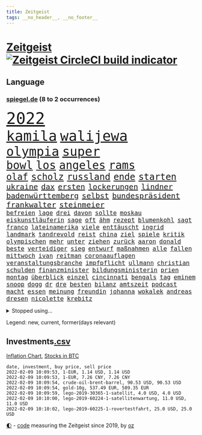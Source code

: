 ```yaml
---
title: Zeitgeist
tags: __no_header__, __no_footer__
---
```


# [Zeitgeist](https://oliz.io/zeitgeist/) [![Zeitgeist CircleCI build indicator](https://circleci.com/gh/ooz/zeitgeist.svg?style=shield)](https://circleci.com/gh/ooz/zeitgeist)

## Language

<h3><a href="https://www.spiegel.de" target="_blank">spiegel.de</a> (8 to 2 occurrences)</h3>
<p style="font-family:monospace">
<span style="font-size:32pt"><a href="news_links.html#2022" class="current">2022</a></span>
<br>
<span style="font-size:28pt"><a href="news_links.html#kamila" class="new">kamila</a></span>
<span style="font-size:28pt"><a href="news_links.html#walijewa" class="new">walijewa</a></span>
<br>
<span style="font-size:25pt"><a href="news_links.html#olympia" class="current">olympia</a></span>
<span style="font-size:25pt"><a href="news_links.html#super" class="current">super</a></span>
<br>
<span style="font-size:22pt"><a href="news_links.html#bowl" class="current">bowl</a></span>
<span style="font-size:22pt"><a href="news_links.html#los" class="current">los</a></span>
<span style="font-size:22pt"><a href="news_links.html#angeles" class="current">angeles</a></span>
<span style="font-size:22pt"><a href="news_links.html#rams" class="new">rams</a></span>
<br>
<span style="font-size:18pt"><a href="news_links.html#olaf" class="current">olaf</a></span>
<span style="font-size:18pt"><a href="news_links.html#scholz" class="current">scholz</a></span>
<span style="font-size:18pt"><a href="news_links.html#russland" class="current">russland</a></span>
<span style="font-size:18pt"><a href="news_links.html#ende" class="current">ende</a></span>
<span style="font-size:18pt"><a href="news_links.html#starten" class="current">starten</a></span>
<br>
<span style="font-size:15pt"><a href="news_links.html#ukraine" class="current">ukraine</a></span>
<span style="font-size:15pt"><a href="news_links.html#dax" class="current">dax</a></span>
<span style="font-size:15pt"><a href="news_links.html#ersten" class="current">ersten</a></span>
<span style="font-size:15pt"><a href="news_links.html#lockerungen" class="current">lockerungen</a></span>
<span style="font-size:15pt"><a href="news_links.html#lindner" class="current">lindner</a></span>
<span style="font-size:15pt"><a href="news_links.html#badenwürttemberg" class="current">badenwürttemberg</a></span>
<span style="font-size:15pt"><a href="news_links.html#selbst" class="current">selbst</a></span>
<span style="font-size:15pt"><a href="news_links.html#bundespräsident" class="current">bundespräsident</a></span>
<span style="font-size:15pt"><a href="news_links.html#frankwalter" class="current">frankwalter</a></span>
<span style="font-size:15pt"><a href="news_links.html#steinmeier" class="current">steinmeier</a></span>
<br>
<span style="font-size:12pt"><a href="news_links.html#befreien" class="current">befreien</a></span>
<span style="font-size:12pt"><a href="news_links.html#lage" class="current">lage</a></span>
<span style="font-size:12pt"><a href="news_links.html#drei" class="current">drei</a></span>
<span style="font-size:12pt"><a href="news_links.html#davon" class="current">davon</a></span>
<span style="font-size:12pt"><a href="news_links.html#sollte" class="current">sollte</a></span>
<span style="font-size:12pt"><a href="news_links.html#moskau" class="current">moskau</a></span>
<span style="font-size:12pt"><a href="news_links.html#eiskunstläuferin" class="new">eiskunstläuferin</a></span>
<span style="font-size:12pt"><a href="news_links.html#sage" class="current">sage</a></span>
<span style="font-size:12pt"><a href="news_links.html#oft" class="current">oft</a></span>
<span style="font-size:12pt"><a href="news_links.html#ähm" class="new">ähm</a></span>
<span style="font-size:12pt"><a href="news_links.html#rezept" class="current">rezept</a></span>
<span style="font-size:12pt"><a href="news_links.html#blumenkohl" class="current">blumenkohl</a></span>
<span style="font-size:12pt"><a href="news_links.html#sagt" class="current">sagt</a></span>
<span style="font-size:12pt"><a href="news_links.html#franco" class="current">franco</a></span>
<span style="font-size:12pt"><a href="news_links.html#lateinamerika" class="current">lateinamerika</a></span>
<span style="font-size:12pt"><a href="news_links.html#viele" class="current">viele</a></span>
<span style="font-size:12pt"><a href="news_links.html#enttäuscht" class="current">enttäuscht</a></span>
<span style="font-size:12pt"><a href="news_links.html#ingrid" class="current">ingrid</a></span>
<span style="font-size:12pt"><a href="news_links.html#landmark" class="new">landmark</a></span>
<span style="font-size:12pt"><a href="news_links.html#tandrevold" class="new">tandrevold</a></span>
<span style="font-size:12pt"><a href="news_links.html#reist" class="current">reist</a></span>
<span style="font-size:12pt"><a href="news_links.html#china" class="current">china</a></span>
<span style="font-size:12pt"><a href="news_links.html#ziel" class="current">ziel</a></span>
<span style="font-size:12pt"><a href="news_links.html#spiele" class="current">spiele</a></span>
<span style="font-size:12pt"><a href="news_links.html#kritik" class="current">kritik</a></span>
<span style="font-size:12pt"><a href="news_links.html#olympischen" class="current">olympischen</a></span>
<span style="font-size:12pt"><a href="news_links.html#mehr" class="current">mehr</a></span>
<span style="font-size:12pt"><a href="news_links.html#unter" class="current">unter</a></span>
<span style="font-size:12pt"><a href="news_links.html#ziehen" class="current">ziehen</a></span>
<span style="font-size:12pt"><a href="news_links.html#zurück" class="current">zurück</a></span>
<span style="font-size:12pt"><a href="news_links.html#aaron" class="current">aaron</a></span>
<span style="font-size:12pt"><a href="news_links.html#donald" class="current">donald</a></span>
<span style="font-size:12pt"><a href="news_links.html#beste" class="current">beste</a></span>
<span style="font-size:12pt"><a href="news_links.html#verteidiger" class="current">verteidiger</a></span>
<span style="font-size:12pt"><a href="news_links.html#sieg" class="current">sieg</a></span>
<span style="font-size:12pt"><a href="news_links.html#entwurf" class="current">entwurf</a></span>
<span style="font-size:12pt"><a href="news_links.html#maßnahmen" class="current">maßnahmen</a></span>
<span style="font-size:12pt"><a href="news_links.html#alle" class="current">alle</a></span>
<span style="font-size:12pt"><a href="news_links.html#fallen" class="current">fallen</a></span>
<span style="font-size:12pt"><a href="news_links.html#mittwoch" class="current">mittwoch</a></span>
<span style="font-size:12pt"><a href="news_links.html#ivan" class="new">ivan</a></span>
<span style="font-size:12pt"><a href="news_links.html#reitman" class="new">reitman</a></span>
<span style="font-size:12pt"><a href="news_links.html#coronaauflagen" class="current">coronaauflagen</a></span>
<span style="font-size:12pt"><a href="news_links.html#veranstaltungsbranche" class="new">veranstaltungsbranche</a></span>
<span style="font-size:12pt"><a href="news_links.html#impfpflicht" class="current">impfpflicht</a></span>
<span style="font-size:12pt"><a href="news_links.html#ullmann" class="current">ullmann</a></span>
<span style="font-size:12pt"><a href="news_links.html#christian" class="current">christian</a></span>
<span style="font-size:12pt"><a href="news_links.html#schulden" class="current">schulden</a></span>
<span style="font-size:12pt"><a href="news_links.html#finanzminister" class="current">finanzminister</a></span>
<span style="font-size:12pt"><a href="news_links.html#bildungsministerin" class="current">bildungsministerin</a></span>
<span style="font-size:12pt"><a href="news_links.html#prien" class="current">prien</a></span>
<span style="font-size:12pt"><a href="news_links.html#montag" class="current">montag</a></span>
<span style="font-size:12pt"><a href="news_links.html#überblick" class="current">überblick</a></span>
<span style="font-size:12pt"><a href="news_links.html#einzel" class="current">einzel</a></span>
<span style="font-size:12pt"><a href="news_links.html#cincinnati" class="current">cincinnati</a></span>
<span style="font-size:12pt"><a href="news_links.html#bengals" class="current">bengals</a></span>
<span style="font-size:12pt"><a href="news_links.html#tag" class="current">tag</a></span>
<span style="font-size:12pt"><a href="news_links.html#eminem" class="new">eminem</a></span>
<span style="font-size:12pt"><a href="news_links.html#snoop" class="new">snoop</a></span>
<span style="font-size:12pt"><a href="news_links.html#dogg" class="new">dogg</a></span>
<span style="font-size:12pt"><a href="news_links.html#dr" class="new">dr</a></span>
<span style="font-size:12pt"><a href="news_links.html#dre" class="new">dre</a></span>
<span style="font-size:12pt"><a href="news_links.html#besten" class="current">besten</a></span>
<span style="font-size:12pt"><a href="news_links.html#bilanz" class="current">bilanz</a></span>
<span style="font-size:12pt"><a href="news_links.html#amtszeit" class="current">amtszeit</a></span>
<span style="font-size:12pt"><a href="news_links.html#podcast" class="current">podcast</a></span>
<span style="font-size:12pt"><a href="news_links.html#macht" class="current">macht</a></span>
<span style="font-size:12pt"><a href="news_links.html#essen" class="current">essen</a></span>
<span style="font-size:12pt"><a href="news_links.html#meinung" class="current">meinung</a></span>
<span style="font-size:12pt"><a href="news_links.html#freundin" class="current">freundin</a></span>
<span style="font-size:12pt"><a href="news_links.html#johanna" class="new">johanna</a></span>
<span style="font-size:12pt"><a href="news_links.html#wokalek" class="new">wokalek</a></span>
<span style="font-size:12pt"><a href="news_links.html#andreas" class="current">andreas</a></span>
<span style="font-size:12pt"><a href="news_links.html#dresen" class="new">dresen</a></span>
<span style="font-size:12pt"><a href="news_links.html#nicolette" class="current">nicolette</a></span>
<span style="font-size:12pt"><a href="news_links.html#krebitz" class="current">krebitz</a></span>
</p>
<details>
<summary>Stopped using...</summary>
<p class="former" style="font-size:12pt">
arbeitsplatz(480) behandelt(480) cdupolitiker(480) franziska(479) löhne(479) sarscov2(479) wütet(479) zentrale(479) alex(478) bundestags(478) empfehlungen(478) hervor(478) september(478) verbindungen(478) coronaimpfstoff(477) demokraten(477) extreme(477) geholt(477) gestohlen(477) hinaus(477) lustig(477) machtkampf(477) magdeburg(477) private(477) radikal(477) summe(477) verstößen(477) williams(477) wirecard(477) woran(477) zugunsten(477) äußerst(477) alkohol(476) bewaffnete(476) bundeswehr(476) coronawelle(476) erteilt(476) libanon(476) material(476) mächtige(476) obama(476) scheinen(476) schrieb(476) untersuchungsausschuss(476) veränderte(476) 2016(475) aktuell(475) auskommen(475) beschreibt(475) eustaaten(475) evakuiert(475) gefährden(475) hubschrauber(475) identifiziert(475) innenminister(475) lautet(475) locker(475) namens(475) passagiere(475) passanten(475) rassistisch(475) schwarzer(475) sicherheitskräfte(475) strand(475) verärgert(475) deutlichen(474) dinge(474) million(474) nahverkehr(474) pakistan(474) schatten(474) sechsten(474) telekom(474) bar(473) becker(473) bundespolizei(473) diskussion(473) entdeckte(473) lebenslanger(473) leere(473) streitkräfte(473) wales(473) ärzten(473) österreichische(473) abenteuer(472) emma(472) fauci(472) gesundheitlichen(472) kommission(472) kritiker(472) privaten(472) recherchen(472) reiche(472) schlimmer(472) schriftstellerin(472) schwester(472) seltenen(472) umwelt(472) antarktis(471) b(471) badenwürttembergs(471) bedarf(471) besitzer(471) einzelne(471) erheben(471) gutes(471) höhe(471) höheren(471) liege(471) paare(471) rutschen(471) usschauspieler(471) versteckt(471) bestimmt(470) bmw(470) bremer(470) elektroauto(470) froh(470) langen(470) mordfall(470) stefan(470) streiks(470) zahlt(470) ausschuss(469) bad(469) branchen(469) dominiert(469) kieler(469) rettungskräfte(469) saarland(469) schwindet(469) umweltministerin(469) beschluss(468) ehre(468) erschweren(468) greta(468) herzogin(468) mangelt(468) nicola(468) optimistisch(468) schaltet(468) thunberg(468) 16jährigen(467) belasten(467) flüchtlingen(467) gewinner(467) kryptowährung(467) negativ(467) park(467) potsdam(467) siegen(467) verdächtigt(467) format(466) kanzleramt(466) konflikte(466) quote(466) unterschiedlich(466) bull(465) dramatische(465) erkenntnisse(465) moderator(465) niederlagen(465) red(465) spekuliert(465) zwillinge(465) behandeln(464) beiträge(464) bgh(464) endgültig(464) hotels(464) polnische(464) r(464) amtsgericht(463) beginnen(463) debatten(463) distanziert(463) durften(463) ehepaar(463) alarmiert(462) privat(462) verteidigen(462) aufnahme(461) dänischen(461) gemein(461) halb(461) kehrte(461) kindesmissbrauch(461) aufbauen(460) drastische(460) größeren(459) zerstören(459) angeklagten(458) begriff(458) taiwan(458) volle(458) garten(457) wirtschaftswachstum(457) überleben(457) auktion(456) coronaschutz(456) ehe(456) einsetzen(456) gesamten(456) produkte(456) verfehlt(456) bundesgerichtshof(455) eklat(455) kinos(455) leichtathletik(455) tiefen(455) verfassungswidrig(455) überschwemmungen(455) eingreifen(454) rechtzeitig(454) aufstellen(453) golden(452) kate(452) konsum(452) letztes(452) tennisprofi(452) 28(451) beschlagnahmt(451) fernsehen(451) registrieren(451) erdbeben(450) monats(450) rose(450) milliardenhöhe(449) dreieinhalb(448) folter(448) mancher(448) präsenzunterricht(448) rasen(448) wrack(448) general(447) kokain(447) parallelen(447) pfund(447) nachts(446) karten(445) bundeswehrsoldaten(444) wirksamkeit(444) herausfinden(442) konferenz(442) minderjährigen(442) akten(441) fußballem(441) schützt(440) vertagt(440) gewarnt(439) gerieten(438) geborgen(437) rutschte(437) türen(437) dramatischen(436) kongress(435) erforscht(434) erhöhung(433) sophie(432) lebensgefährlich(431) schmerz(431) versorgung(431) normalerweise(426) athletinnen(425) karlsruhe(423) anderswo(422) held(422) missbrauchs(422) existenz(421) kenia(421) missbrauchskomplex(421) eingeräumt(420) strukturen(420) ferien(419) service(419) tragischen(419) farbe(415) härtere(415) impfzentrum(414) renommierten(412) übergriffen(412) maschinen(411) taxifahrer(411) gala(409) lieferengpässe(409) 13jährige(406) hinterbliebene(406) mängel(406) helmut(405) ärgern(405) solches(401) abhilfe(398) interviews(398) sachen(397) befunden(395) katzen(394) 150000(393) ehrt(393) uskapitol(389) seniorin(386) lieferketten(381) schwangerschaftsabbrüche(374) stationiert(374) technische(366) nachbarland(362) luxemburg(359) ostdeutsche(356) extremwetter(350) potenziell(350) stromnetz(346) zusammenbruch(338) benannt(337) beunruhigt(336) neuanfang(332) unverständnis(322) holten(321) freizugeben(316) krimi(316) kündigungen(314) stadien(314) adams(313) szenarien(313) einstecken(312) elfjährigen(311) rum(311) ärmsten(309) immunisiert(308) bildzeitung(306) fraktionen(306) beerben(301) dementieren(301) besetzen(295) übrig(292) zypern(291) entmachtete(285) scharfen(284) mindeststeuer(283) wüste(282) werte(280) pflegen(278) sat1(278) fasst(275) willkommen(272) zufriedener(270) todesfall(264) großkonzerne(261) millionensumme(261) lobbyisten(258) hofmann(257) beispiellose(256) set(256) 83(249) vorreiter(248) 25jährige(247) birgt(245) forscherin(241) fußballklub(241) 38(240) gezählt(240) meilenstein(240) vorgang(239) eingeholt(237) eingestürzt(235) individuelle(233) gesprungen(231) osaka(231) müll(230) impfquote(229) banden(227) todesdrohungen(227) fehle(226) weigerte(226) bitteren(225) fünfjähriger(224) hit(224) knochen(224) spitzen(224) sechzigerjahre(221) deltavariante(220) hakt(220) unseres(217) vodafone(217) biss(215) auswärtige(214) regenfälle(214) rechtswidrig(213) asylanträge(212) differenzen(212) truppe(212) abgerufen(211) beteuert(211) hildesheim(211) brannte(210) terroranschlag(210) entstehung(209) ausschnitte(208) strikt(208) hollywoodstar(207) journal(205) überlegt(205) unterrichten(204) aufgeflogen(203) 160(202) europol(202) gerichtlich(202) lebensgefahr(201) britisches(200) sprunghaft(199) furcht(198) aufbau(197) fazit(197) ansteckung(196) eröffnen(195) legten(195) glückliche(194) wehen(192) übte(192) medizinischer(191) roter(191) sperrung(191) 2007(189) spende(188) vollständige(188) werkstatt(187) bedankt(185) präsentierte(185) andorra(183) fossilen(183) nähert(183) leser(182) aushalten(181) geklettert(181) aufruhr(180) crown(180) flutkatastrophe(180) lieferengpässen(180) beliebte(179) ermordung(179) flut(178) funktionär(178) nbastar(178) buchen(177) zehnte(177) klassischen(176) websites(175) berufe(174) hochwasser(174) debattieren(173) japans(173) killer(173) kohl(173) konzerns(173) 210(172) angegangen(172) weidmann(172) netzwerke(171) ukrainischer(169) abitur(168) härteres(168) supermärkte(168) pferde(167) ächzt(167) marsalek(166) rückkehrer(166) strafmaß(166) dämpfen(165) films(165) herauskommen(163) magischen(163) pandazwillinge(163) sechste(163) damaskus(162) erkunden(162) jahrzehnt(162) schwach(162) analysten(161) binden(161) kundschaft(161) 1999(160) demokrat(160) impfstatus(160) zeichnen(160) zivile(159) fünfkampf(158) nbaprofi(158) schleu(158) 'ndrangheta(157) angestellt(157) gültig(157) 190(156) bedrohen(156) achtzigerjahren(155) drauf(155) gegensteuern(155) unglücks(155) verkehrsministerium(155) gedränge(154) rast(154) scholz'(154) abflug(153) befürchtete(153) asteroid(152) ergeht(152) gewidmet(152) häfen(152) überschreiten(152) zwielicht(151) aufkommen(150) löscht(150) tankstellen(149) 05(148) spaziergang(148) büchern(147) gebrannt(147) grünenfraktionschefin(147) krankenwagen(144) mobbing(143) gehälter(142) neuesten(142) verletzten(142) rolling(140) stones(140) trauerbegleiterin(140) gadgets(139) harris(139) kamala(139) spektakulärer(139) milch(138) gewandt(137) lutz(137) verordnung(137) besessen(136) reisten(136) staatsanwalt(136) linkenpolitikerin(135) positionieren(135) verschwörungstheoretiker(135) fühlten(134) teamkollege(134) kalten(133) regale(133) teilzunehmen(133) wachsende(133) krieger(132) usstadt(132) vizepräsident(132) operationen(129) sportstars(129) abnehmen(128) covidpatienten(128) manuela(128) basis(127) charly(127) beeinträchtigen(126) boss(126) diplomatischen(126) statistische(126) holmes(125) mittelfristig(125) satt(125) authentisch(124) breuer(124) mobilitätswende(124) nackt(124) verkehrsbetriebe(124) vorfeld(124) absicht(123) arktis(123) renten(123) freiem(122) industriestaaten(122) kapazitäten(122) michail(122) gangster(121) ausgetauscht(120) floyd(120) schwedens(120) bedrängnis(119) hübner(119) kommissionschefin(119) 1991(118) filtern(118) gestiegener(118) langsamer(118) bekräftigt(117) brooklyn(117) direktor(117) durchgreifen(117) rechtsradikale(117) schwesig(117) australiens(116) abkommen(114) ehrung(114) millionenhöhe(114) ole(114) prosieben(114) ableger(113) distanzunterricht(113) drohnenangriff(113) euländern(113) leiterin(112) aussichten(110) nrwregierungschef(110) 53jährigen(109) beratungen(109) hitzewellen(109) erdgas(108) lava(108) profifußball(108) verirrt(108) ausbauen(107) mailänder(107) 007(106) pence(106) korruptionsverdacht(105) deutschlandweit(104) entzweit(104) klischees(104) kurioses(104) morde(104) wohnraum(104) 135(103) verläufe(103) bernard(102) erasmus(102) stattgefunden(102) fügen(101) pr(101) vermutete(101) erwerb(100) grundlegende(100) halbes(100) sara(100) atp(99) isoliert(99) irving(98) komplette(98) kyrie(98) neonazi(98) plastikmüll(97) wirtschafts(97) einander(96) 1970(95) andrang(95) hyperschallrakete(94) knall(94) milan(94) 66(92) einzelhändler(92) bereichen(91) namibia(91) artensterben(90) blamiert(90) gewinnerinnen(90) langfristige(90) michaela(90) penthouse(90) 35jährige(89) asteroiden(89) haftanstalt(89) kostüm(89) kultusministerinnen(89) staates(89) exkollegen(88) unbekannter(88) 41(87) chefposten(87) erfanden(87) exuspräsident(87) gehege(87) gesamtsieg(87) komplizierter(87) kämen(87) registrierten(87) terrorakt(87) vorwand(87) zoos(87) chronisch(86) kardashian(86) patientin(86) special(86) tagung(86) causa(85) konzerten(85) mathematik(85) nets(85) pflegebedürftige(85) schuhmacher(85) alec(84) autorinnen(84) baldwin(84) bundesligapartie(84) dieselpreis(84) klimaschutzziele(84) qanon(84) rausschmiss(84) verhandler(84) bescherte(83) bundesbankpräsident(83) diente(83) legendäre(83) rust(83) todeszahlen(83) zugeständnisse(83) abfertigung(82) akzeptanz(82) cheftrainer(82) masked(82) methode(82) verwundert(82) reporterin(81) eintraf(80) fe(80) landminen(80) lockt(80) preisverleihung(80) unterhändler(80) versuche(80) atomenergie(79) ausgewählten(79) einzelner(79) löchern(79) niedrige(79) oberlinhaus(79) playstation(79) sonys(79) spaghetti(79) uniklinik(79) zentral(79) andernorts(78) bevorstehenden(78) cruz(78) regierungswechsel(78) reichten(78) rührung(78) soziologe(78) tödliches(78) altersgruppen(77) dienstleister(77) direktmandate(77) produzenten(77) wärme(77) bestehende(76) organ(76) präzise(76) satiriker(76) usrapper(76) eumitgliedstaaten(75) kuss(75) maya(75) oklahoma(75) vorbereitungen(75) 71jährigen(74) backen(74) bemerkenswerten(74) cavallo(74) defekt(74) geringverdiener(74) hirsch(74) josh(74) kürzer(74) nhl(74) spiegelredaktion(74) zusicherung(74) chicago(73) hotspur(73) tobias(73) tottenham(73) traditionell(73) 41jähriger(72) empfohlen(72) nutzung(72) pöbeleien(72) rookie(72) ryanair(72) ungestört(72) wirtschaftsmetropole(72) eröffnete(71) übungen(71) annullierung(70) eusonderbeauftragte(70) forschungsinstitut(70) korrekt(70) paparazzi(70) qualität(70) schier(70) wille(70) cduvorstand(69) diw(69) milliardenskandal(69) turbulenten(69) cottbus(68) globaler(68) weihnachtsfeier(68) ärzteverband(68) dunkeln(67) zwölfjährige(67) klimazielen(66) mülltonnen(66) pfeift(66) rekordwerte(66) 27jähriger(65) arbeitsplätze(65) dient(65) galápagosinseln(65) sympathisanten(65) erlaubte(64) musikfestival(64) ndr(64) paraguay(64) robben(64) songtexte(64) tradition(64) bundesfinanzminister(63) ernannte(63) gewaltsamen(63) ketten(63) moderiert(63) ac(62) belastungsgrenze(62) bvg(62) gesicherte(62) marode(62) ratspräsident(62) schärfere(62) treibstoffpreise(62) bundesministerien(61) neige(61) rezepten(61) cessna(60) niederschläge(60) weihnachtsfeiern(60) 1968(59) coronafallzahlen(59) felswand(59) geldregen(59) getreide(59) saarländischen(59) stellvertreterin(59) technischer(59) brainard(58) lael(58) nächstem(58) ungültig(58) auszuhalten(57) ganzes(57) museen(57) 2gplusregel(56) arbeitswelt(56) auseinandersetzungen(56) bewirken(56) globe(56) kollidierte(56) krankenversicherungen(56) sap(56) touristinnen(56) veganen(56) übergibt(56) 18000(55) nagel(55) rauschgift(55) schifffahrt(55) vilnius(55) endlose(54) hochwassers(54) kurzarbeitergeld(54) truppenbewegungen(54) zustande(54) impfskandal(53) impfskepsis(53) klimaschutzpaket(53) rückhalt(53) verunglückten(53) ausfuhr(52) fesseln(52) kommunistischen(52) käme(52) künstliches(52) abläufe(51) energiekonzern(51) größtes(51) haftbedingungen(51) kanal(51) nichten(51) venus(51) temperaturen(50) vietnamesischer(50) watson(50) wirte(50) entspannten(49) fliegenden(49) impfkritischen(49) krebserregend(49) rollsroyce(49) schikaniert(49) weihnachtsferien(49) bearbeiten(48) elmar(48) finanzschwachen(48) juraprofessor(48) kalb(48) magnus(48) pfosten(48) winterurlaub(48) mutante(47) nbc(47) allgemeinmediziner(46) ausgebaut(46) geboostert(46) magen(46) rydzek(46) 33jährigen(45) kopfhörer(45) lästerte(45) vorsorglich(45) basketballsuperstar(44) blinding(44) brennt(44) cdugeneralsekretär(44) exwerdertrainer(44) hakenkreuzfahne(44) lights(44) polizeiruffolge(44) side(44) story(44) triage(44) vermehren(44) weeknd(44) besorgniserregende(43) geheimdienst(43) koordinieren(43) tatwaffe(43) bundesbildungsministerin(42) fehlgeburt(42) ligapartie(42) mercedesbenz(42) nordische(42) olympianorm(42) brantner(41) energieversorgung(41) hose(41) kapitalismus(41) unveröffentlichte(41) ameisen(40) einzig(40) englisches(40) zwölfjährigen(40) düsteres(39) leichtes(39) vetternwirtschaft(39) hassobjekt(38) kipping(38) sozialsenatorin(38) träumer(38) verletzung(38) wanken(38) frühe(37) kuriosen(37) pandemiebedingter(37) schwan(37) 1984(36) beherzter(36) gemütlich(36) umgestaltet(36) umweltfreundlich(36) unterirdischen(36) vietnamesische(36) amtsgeschäfte(35) genutzte(35) gottesdienst(35) mecklenburgvorpommerns(35) prangern(35) versuchtem(35) bauer(34) brown(34) entbunden(34) gerard(34) gespenst(34) haßelmann(34) lamb(34) parlamentarische(34) xinjiang(34) impfskeptikern(33) inventur(33) spanischer(33) uniklinikum(33) verschleppung(33) zurückdrängen(33) alpenländer(32) fördern(32) haften(32) schwierigsten(32) unendlichen(32) unterwandert(32) winterurlauber(32) australischer(31) begünstigen(31) bewacht(31) heterosexuelle(31) indikator(31) inspiriert(31) mitfahrer(31) organisiert(31) schnellt(31) schulleiter(31) bosse(30) prüfer(30) rammte(30) reichsbürger(30) verwaltungsgebäude(30) wiederhergestellt(30) boy(29) flügel(29) nature(29) privileg(29) rosafarbenen(29) rückwirkende(29) spiderman(29) weihnachtszeit(29) globes(28) heikel(28) hochhauses(28) mpk(28) obdachlos(28) widerrufen(28) antrittsrede(27) autobahngesellschaft(27) ersatzbank(27) führungsstil(27) milder(27) verlorenes(27) wackelt(27) balkan(26) baumann(26) bundestagsfraktionen(26) busse(26) lunge(26) quälen(26) schied(26) stararchitekt(26) usdemokratie(26) 71(25) bezahlte(25) energieversorger(25) infektionswelle(25) influencerin(25) spitzenbeamte(25) zusammengezogen(25) coronademos(24) eröffnungsbilanz(24) gartenparty(24) merken(24) mosel(24) muskeln(24) sanitäter(24) schikanen(24) schlüssel(24) schönes(24) herzlich(23) parteizentrale(23) steuererklärungen(23) anbietern(22) bürgerrechte(22) energieversorgern(22) hochrisikogebiete(22) hüpfburg(22) mcconnell(22) mitch(22) moderierte(22) pandemiefolgen(22) riskanten(22) straßenkarneval(22) tvbericht(22) a4(21) beweis(21) familienmitglied(21) konservativer(21) mitfavorit(21) palast(21) parteiübergreifend(21) telefónica(21) ansprüche(20) aufschub(20) beherrscht(20) beschweren(20) dom(20) kreuzfahrt(20) köstlichen(20) unwissenheit(20) weihnachtsinsel(20) 82(19) abgewälzt(19) abhalten(19) belastbar(19) fahrzeugen(19) galaxien(19) schulhof(19) vierschanzentournee(19) abwasser(18) blechschaden(18) dünnen(18) einbrecher(18) instrument(18) normalen(18) schimpfen(18) umweltfreundliche(18) wankt(18) weihnachtspause(18) fastfoodkette(17) linienbus(17) prozesses(17) rekordmenge(17) blicke(16) gelder(16) geplatzt(16) gerichtlichen(16) leonardo(16) nachwuchsspieler(16) serienstar(16) toll(16) xi'an(16) zusammengefasst(16) affleck(15) allzu(15) geburten(15) geputscht(15) jacke(15) kaczyński(15) pischef(15) podcasts(15) sowjetische(15) verlagern(15) elite(14) humanitären(14) keanu(14) kryptogeld(14) liebte(14) tierische(14) verkehrsbehinderungen(14) alpenland(13) betty(13) dicaprio(13) elisabeth(13) sowjetstaaten(13) tannenbaum(13) amy(12) auszeichnet(12) bahnradweltmeisterin(12) pieters(12) stürmte(12) zerfallen(12) angeschossen(11) gewünscht(11) ladung(11) vorsätze(11)
</p>
</details>
<p>Legend: <span class="new">new</span>, <span class="current">current</span>, <span class="former">former(days relevant)</span></p>

## Investments[.csv](investments.csv)

[Inflation Chart](https://inflationchart.com),
[Stocks in BTC](https://stonksinbtc.xyz/)

```
date, investment, buy price, sell price
2022-02-09 10:09:53, 1-EUR, 1.14 USD, 1.14 USD
2022-02-09 10:09:53, 1-EUR, 7.26 CNY, 7.26 CNY
2022-02-09 10:09:54, crude-oil-brent-barrel, 90.53 USD, 90.53 USD
2022-02-09 10:09:54, gold-10g, 537.49 EUR, 509.35 EUR
2022-02-09 10:09:59, lego-2019-30365-1-satellit, 4.0 USD, 4.0 USD
2022-02-09 10:10:00, lego-2019-60224-1-satellitenwartung, 11.0 USD, 11.0 USD
2022-02-09 10:10:02, lego-2019-60225-1-rovertestfahrt, 25.0 USD, 25.0 USD
```

<footer>
<a href="javascript:toggleTheme()" class="nav">🌓</a>
- <a href="https://github.com/ooz/zeitgeist">code</a> measuring the Zeitgeist since 2019, by <a href="https://oliz.io">oz</a>
</footer>
